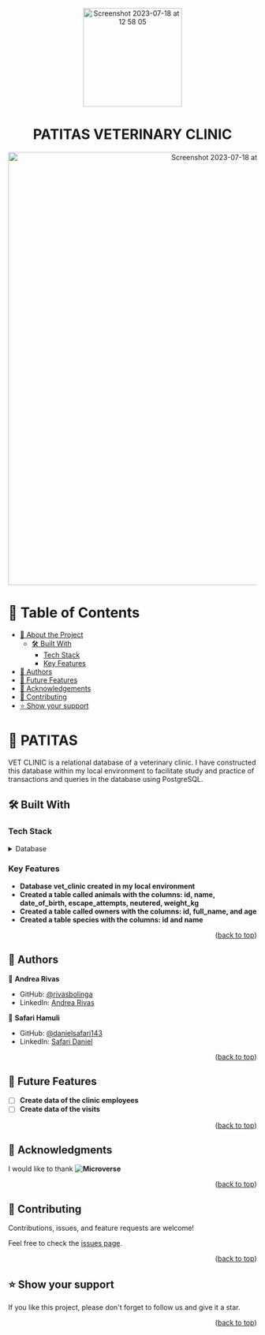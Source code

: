 <div align="center"><img width="200" alt="Screenshot 2023-07-18 at 12 58 05" src="https://github.com/rivasbolinga/vet-clinic/assets/103900838/020d6549-83d8-4ae6-b5f9-dc033c004104">

#  PATITAS VETERINARY CLINIC <a name="about-project"></a>


<img width="878" alt="Screenshot 2023-07-18 at 11 49 24" src="https://github.com/rivasbolinga/vet-clinic/assets/103900838/e386f7c4-ff0c-4db6-8f6f-ad4fb777dfdc">
</div>
<!-- TABLE OF CONTENTS -->

# 📗 Table of Contents

- [📖 About the Project](#about-project)
  - [🛠 Built With](#built-with)
    - [Tech Stack](#tech-stack)
    - [Key Features](#key-features)
- [👥 Authors](#authors)
- [🔭 Future Features](#future-features)
- [🙏 Acknowledgements](#acknowledgements)
- [🤝 Contributing](#contributing)
- [⭐️ Show your support](#support)

<!-- PROJECT DESCRIPTION -->

# 📖 PATITAS  <a name="about-project"></a>

VET CLINIC is a relational database of a veterinary clinic. I have constructed this database within my local environment to facilitate study and practice of transactions and queries in the database using PostgreSQL.



## 🛠 Built With <a name="built-with"></a>

### Tech Stack <a name="tech-stack"></a>

<details>
<summary>Database</summary>
  <ul>
    <li><a href="https://www.postgresql.org/">PostgreSQL</a></li>
  </ul>
</details>

<!-- Features -->

### Key Features <a name="key-features"></a>


- **Database vet_clinic created in my local environment**
- **Created a table called animals with the columns: id, name, date_of_birth, escape_attempts, neutered, weight_kg**
- **Created a table called owners with the columns: id, full_name, and age**
- **Created a table species with the columns: id and name**

<p align="right">(<a href="#readme-top">back to top</a>)</p>


<!-- AUTHORS -->

## 👥 Authors <a name="authors"></a>

👤 **Andrea Rivas**

- GitHub: [@rivasbolinga](https://github.com/rivasbolinga)
- LinkedIn: [Andrea Rivas](https://www.linkedin.com/in/andrearivaspalacios/)

👤 **Safari Hamuli**

- GitHub: [@danielsafari143]([https://github.com/githubhandle](https://github.com/danielsafari143))
- LinkedIn: [Safari Daniel](https://www.linkedin.com/in/safari-daniel/)

 
<p align="right">(<a href="#readme-top">back to top</a>)</p>

<!-- FUTURE FEATURES -->

## 🔭 Future Features <a name="future-features"></a>

- [ ] **Create data of the clinic employees**
- [ ] **Create data of the visits**

<p align="right">(<a href="#readme-top">back to top</a>)</p>

<!-- ACKNOWLEDGEMENTS -->

## 🙏 Acknowledgments <a name="acknowledgements"></a>


I would like to thank **![Microverse](https://img.shields.io/badge/Microverse-blueviolet)**

<p align="right">(<a href="#readme-top">back to top</a>)</p>

<!-- CONTRIBUTING -->

## 🤝 Contributing <a name="contributing"></a>

Contributions, issues, and feature requests are welcome!

Feel free to check the [issues page](../../issues/).

<p align="right">(<a href="#readme-top">back to top</a>)</p>

<!-- SUPPORT -->

## ⭐️ Show your support <a name="support"></a>

If you like this project, please don't forget to follow us and give it a star.

<p align="right">(<a href="#readme-top">back to top</a>)</p>
